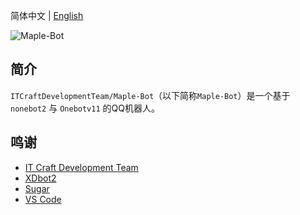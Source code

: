 简体中文 | [English](https://github.com/ITCraftDevelopmentTeam/Maple-Bot/blob/master/README_en.md)

![Maple-Bot](https://socialify.git.ci/ITCraftDevelopmentTeam/Maple-Bot/image?description=1&descriptionEditable=%E4%B8%80%E4%B8%AA%E7%AE%80%E5%8D%95%E8%BD%BB%E9%87%8F%E5%8C%96%20QQ%20Bot&font=Inter&forks=1&issues=1&language=1&logo=https%3A%2F%2Fraw.githubusercontent.com%2FITCraftDevelopmentTeam%2FMaple-Bot%2Fmaster%2Flogo.svg&name=1&owner=1&pattern=Circuit%20Board&pulls=1&stargazers=1&theme=Light)

## 简介
`ITCraftDevelopmentTeam/Maple-Bot`（以下简称`Maple-Bot`）是一个基于`nonebot2` 与 `Onebotv11` 的QQ机器人。

## 鸣谢
- [IT Craft Development Team](https://itcdt.top)
- [XDbot2](https://github.com/ITCraftDevelopmentTeam/XDbot2)
- [Sugar](https://github.com/Monody-S/SugarWeb)
- [VS Code](https://code.visualstudio.com/)
